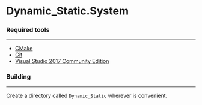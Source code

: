 
# Dynamic_Static.System

### Required tools
---
  * [CMake](https://cmake.org/)
  * [Git](https://git-scm.com/)  
  * [Visual Studio 2017 Community Edition](https://visualstudio.microsoft.com/downloads/)
  
### Building
---

Create a directory called `Dynamic_Static` wherever is convenient.  

